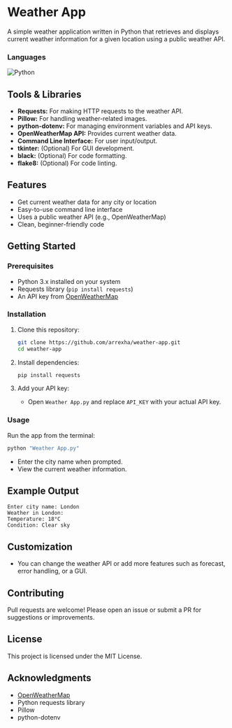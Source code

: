 # Weather App

A simple weather application written in Python that retrieves and displays current weather information for a given location using a public weather API.

### Languages
![Python](https://img.shields.io/badge/-Python-FFD43B?style=flat&logo=python&logoColor=blue)
## Tools & Libraries

- **Requests:** For making HTTP requests to the weather API.
- **Pillow:** For handling weather-related images.
- **python-dotenv:** For managing environment variables and API keys.
- **OpenWeatherMap API:** Provides current weather data.
- **Command Line Interface:** For user input/output.
- **tkinter:** (Optional) For GUI development.
- **black:** (Optional) For code formatting.
- **flake8:** (Optional) For code linting.


## Features

- Get current weather data for any city or location
- Easy-to-use command line interface
- Uses a public weather API (e.g., OpenWeatherMap)
- Clean, beginner-friendly code

## Getting Started

### Prerequisites

- Python 3.x installed on your system
- Requests library (`pip install requests`)
- An API key from [OpenWeatherMap](https://openweathermap.org/api) 

### Installation

1. Clone this repository:
    ```bash
    git clone https://github.com/arrexha/weather-app.git
    cd weather-app
    ```

2. Install dependencies:
    ```bash
    pip install requests
    ```

3. Add your API key:
    - Open `Weather App.py` and replace `API_KEY` with your actual API key.

### Usage

Run the app from the terminal:
```bash
python "Weather App.py"
```
- Enter the city name when prompted.
- View the current weather information.

## Example Output

```
Enter city name: London
Weather in London:
Temperature: 18°C
Condition: Clear sky
```

## Customization

- You can change the weather API or add more features such as forecast, error handling, or a GUI.

## Contributing

Pull requests are welcome! Please open an issue or submit a PR for suggestions or improvements.

## License

This project is licensed under the MIT License.

## Acknowledgments

- [OpenWeatherMap](https://openweathermap.org/)
- Python requests library
- Pillow
- python-dotenv
